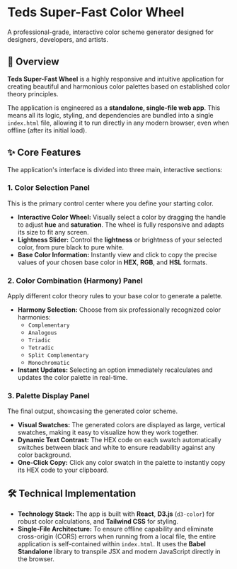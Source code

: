 # Teds Super-Fast Color Wheel

A professional-grade, interactive color scheme generator designed for designers, developers, and artists.

## 🚀 Overview

**Teds Super-Fast Wheel** is a highly responsive and intuitive application for creating beautiful and harmonious color palettes based on established color theory principles.

The application is engineered as a **standalone, single-file web app**. This means all its logic, styling, and dependencies are bundled into a single `index.html` file, allowing it to run directly in any modern browser, even when offline (after its initial load).

## ✨ Core Features

The application's interface is divided into three main, interactive sections:

### 1. Color Selection Panel
This is the primary control center where you define your starting color.

-   **Interactive Color Wheel:** Visually select a color by dragging the handle to adjust **hue** and **saturation**. The wheel is fully responsive and adapts its size to fit any screen.
-   **Lightness Slider:** Control the **lightness** or brightness of your selected color, from pure black to pure white.
-   **Base Color Information:** Instantly view and click to copy the precise values of your chosen base color in **HEX**, **RGB**, and **HSL** formats.

### 2. Color Combination (Harmony) Panel
Apply different color theory rules to your base color to generate a palette.

-   **Harmony Selection:** Choose from six professionally recognized color harmonies:
    -   `Complementary`
    -   `Analogous`
    -   `Triadic`
    -   `Tetradic`
    -   `Split Complementary`
    -   `Monochromatic`
-   **Instant Updates:** Selecting an option immediately recalculates and updates the color palette in real-time.

### 3. Palette Display Panel
The final output, showcasing the generated color scheme.

-   **Visual Swatches:** The generated colors are displayed as large, vertical swatches, making it easy to visualize how they work together.
-   **Dynamic Text Contrast:** The HEX code on each swatch automatically switches between black and white to ensure readability against any color background.
-   **One-Click Copy:** Click any color swatch in the palette to instantly copy its HEX code to your clipboard.

## 🛠️ Technical Implementation

-   **Technology Stack:** The app is built with **React**, **D3.js** (`d3-color`) for robust color calculations, and **Tailwind CSS** for styling.
-   **Single-File Architecture:** To ensure offline capability and eliminate cross-origin (CORS) errors when running from a local file, the entire application is self-contained within `index.html`. It uses the **Babel Standalone** library to transpile JSX and modern JavaScript directly in the browser.
